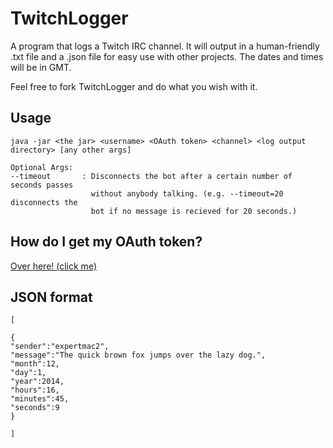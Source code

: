 TwitchLogger
============

A program that logs a Twitch IRC channel. It will output in a human-friendly .txt file and a .json file for easy use with other projects. The dates and times will be in GMT.

Feel free to fork TwitchLogger and do what you wish with it.

## Usage

```
java -jar <the jar> <username> <OAuth token> <channel> <log output directory> [any other args]

Optional Args: 
--timeout       : Disconnects the bot after a certain number of seconds passes
                  without anybody talking. (e.g. --timeout=20 disconnects the 
                  bot if no message is recieved for 20 seconds.)
```

## How do I get my OAuth token?

[Over here! (click me)](http://www.twitchapps.com/tmi/)

## JSON format

```
[

{
"sender":"expertmac2",
"message":"The quick brown fox jumps over the lazy dog.",
"month":12,
"day":1,
"year":2014,
"hours":16,
"minutes":45,
"seconds":9
}

]
```
